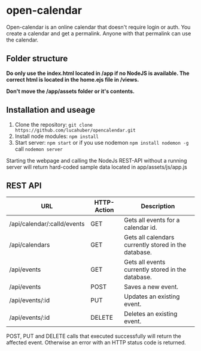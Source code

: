 # open-calendar
Open-calendar is an online calendar that doesn't require login or auth. You create a calendar and get a permalink. Anyone with that permalink can use the calendar.

## Folder structure
**Do only use the index.html located in /app if no NodeJS is available. The correct html is located in the home.ejs file in /views.**

**Don't move the /app/assets folder or it's contents.**

## Installation and useage
1. Clone the repository: `git clone https://github.com/lucahuber/opencalendar.git`
2. Install node modules: `npm install`
3. Start server: `npm start` or if you use nodemon `npm install nodemon -g` call `nodemon server`

Starting the webpage and calling the NodeJs REST-API without a running server will return hard-coded sample data located in app/assets/js/app.js

## REST API
| URL | HTTP-Action | Description |
| ------------- |-------------| -----|
| /api/calendar/:calId/events | GET | Gets all events for a calendar id. |
| /api/calendars | GET | Gets all calendars currently stored in the database. |
| /api/events | GET | Gets all events currently stored in the database. |
| /api/events | POST | Saves a new event. |
| /api/events/:id | PUT | Updates an existing event. |
| /api/events/:id | DELETE | Deletes an existing event. |

POST, PUT and DELETE calls that executed successfully will return the affected event. Otherwise an error with an HTTP status code is returned.
